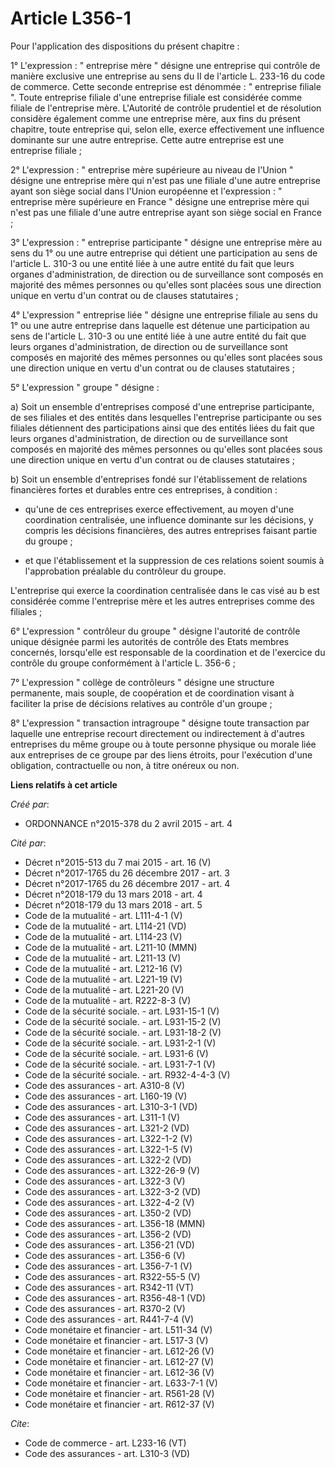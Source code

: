 # Article L356-1

Pour l'application des dispositions du présent chapitre : 

1° L'expression : " entreprise mère " désigne une entreprise qui contrôle de manière exclusive une entreprise au sens du II
de l'article L. 233-16 du code de commerce. Cette seconde entreprise est dénommée : " entreprise filiale ". Toute entreprise
filiale d'une entreprise filiale est considérée comme filiale de l'entreprise mère. L'Autorité de contrôle prudentiel et de
résolution considère également comme une entreprise mère, aux fins du présent chapitre, toute entreprise qui, selon elle,
exerce effectivement une influence dominante sur une autre entreprise. Cette autre entreprise est une entreprise filiale ; 

2° L'expression : " entreprise mère supérieure au niveau de l'Union " désigne une entreprise mère qui n'est pas une filiale
d'une autre entreprise ayant son siège social dans l'Union européenne et l'expression : " entreprise mère supérieure en
France " désigne une entreprise mère qui n'est pas une filiale d'une autre entreprise ayant son siège social en France ; 

3° L'expression : " entreprise participante " désigne une entreprise mère au sens du 1° ou une autre entreprise qui détient
une participation au sens de l'article L. 310-3 ou une entité liée à une autre entité du fait que leurs organes
d'administration, de direction ou de surveillance sont composés en majorité des mêmes personnes ou qu'elles sont placées sous
une direction unique en vertu d'un contrat ou de clauses statutaires ; 

4° L'expression " entreprise liée " désigne une entreprise filiale au sens du 1° ou une autre entreprise dans laquelle est
détenue une participation au sens de l'article L. 310-3 ou une entité liée à une autre entité du fait que leurs organes
d'administration, de direction ou de surveillance sont composés en majorité des mêmes personnes ou qu'elles sont placées sous
une direction unique en vertu d'un contrat ou de clauses statutaires ; 

5° L'expression " groupe " désigne : 

a) Soit un ensemble d'entreprises composé d'une entreprise participante, de ses filiales et des entités dans lesquelles
l'entreprise participante ou ses filiales détiennent des participations ainsi que des entités liées du fait que leurs organes
d'administration, de direction ou de surveillance sont composés en majorité des mêmes personnes ou qu'elles sont placées sous
une direction unique en vertu d'un contrat ou de clauses statutaires ; 

b) Soit un ensemble d'entreprises fondé sur l'établissement de relations financières fortes et durables entre ces
entreprises, à condition :

- qu'une de ces entreprises exerce effectivement, au moyen d'une coordination centralisée, une influence dominante sur les
décisions, y compris les décisions financières, des autres entreprises faisant partie du groupe ;

- et que l'établissement et la suppression de ces relations soient soumis à l'approbation préalable du contrôleur du groupe. 

L'entreprise qui exerce la coordination centralisée dans le cas visé au b est considérée comme l'entreprise mère et les
autres entreprises comme des filiales ; 

6° L'expression " contrôleur du groupe " désigne l'autorité de contrôle unique désignée parmi les autorités de contrôle des
Etats membres concernés, lorsqu'elle est responsable de la coordination et de l'exercice du contrôle du groupe conformément à
l'article L. 356-6 ; 

7° L'expression " collège de contrôleurs " désigne une structure permanente, mais souple, de coopération et de coordination
visant à faciliter la prise de décisions relatives au contrôle d'un groupe ; 

8° L'expression " transaction intragroupe " désigne toute transaction par laquelle une entreprise recourt directement ou
indirectement à d'autres entreprises du même groupe ou à toute personne physique ou morale liée aux entreprises de ce groupe
par des liens étroits, pour l'exécution d'une obligation, contractuelle ou non, à titre onéreux ou non.

**Liens relatifs à cet article**

_Créé par_:

  - ORDONNANCE n°2015-378 du 2 avril 2015 - art. 4

_Cité par_:

  - Décret n°2015-513 du 7 mai 2015 - art. 16 (V)
  - Décret n°2017-1765 du 26 décembre 2017 - art. 3
  - Décret n°2017-1765 du 26 décembre 2017 - art. 4
  - Décret n°2018-179 du 13 mars 2018 - art. 4
  - Décret n°2018-179 du 13 mars 2018 - art. 5
  - Code de la mutualité - art. L111-4-1 (V)
  - Code de la mutualité - art. L114-21 (VD)
  - Code de la mutualité - art. L114-23 (V)
  - Code de la mutualité - art. L211-10 (MMN)
  - Code de la mutualité - art. L211-13 (V)
  - Code de la mutualité - art. L212-16 (V)
  - Code de la mutualité - art. L221-19 (V)
  - Code de la mutualité - art. L221-20 (V)
  - Code de la mutualité - art. R222-8-3 (V)
  - Code de la sécurité sociale. - art. L931-15-1 (V)
  - Code de la sécurité sociale. - art. L931-15-2 (V)
  - Code de la sécurité sociale. - art. L931-18-2 (V)
  - Code de la sécurité sociale. - art. L931-2-1 (V)
  - Code de la sécurité sociale. - art. L931-6 (V)
  - Code de la sécurité sociale. - art. L931-7-1 (V)
  - Code de la sécurité sociale. - art. R932-4-4-3 (V)
  - Code des assurances - art. A310-8 (V)
  - Code des assurances - art. L160-19 (V)
  - Code des assurances - art. L310-3-1 (VD)
  - Code des assurances - art. L311-1 (V)
  - Code des assurances - art. L321-2 (VD)
  - Code des assurances - art. L322-1-2 (V)
  - Code des assurances - art. L322-1-5 (V)
  - Code des assurances - art. L322-2 (VD)
  - Code des assurances - art. L322-26-9 (V)
  - Code des assurances - art. L322-3 (V)
  - Code des assurances - art. L322-3-2 (VD)
  - Code des assurances - art. L322-4-2 (V)
  - Code des assurances - art. L350-2 (VD)
  - Code des assurances - art. L356-18 (MMN)
  - Code des assurances - art. L356-2 (VD)
  - Code des assurances - art. L356-21 (VD)
  - Code des assurances - art. L356-6 (V)
  - Code des assurances - art. L356-7-1 (V)
  - Code des assurances - art. R322-55-5 (V)
  - Code des assurances - art. R342-11 (VT)
  - Code des assurances - art. R356-48-1 (VD)
  - Code des assurances - art. R370-2 (V)
  - Code des assurances - art. R441-7-4 (V)
  - Code monétaire et financier - art. L511-34 (V)
  - Code monétaire et financier - art. L517-3 (V)
  - Code monétaire et financier - art. L612-26 (V)
  - Code monétaire et financier - art. L612-27 (V)
  - Code monétaire et financier - art. L612-36 (V)
  - Code monétaire et financier - art. L633-7-1 (V)
  - Code monétaire et financier - art. R561-28 (V)
  - Code monétaire et financier - art. R612-37 (V)

_Cite_:

  - Code de commerce - art. L233-16 (VT)
  - Code des assurances - art. L310-3 (VD)

